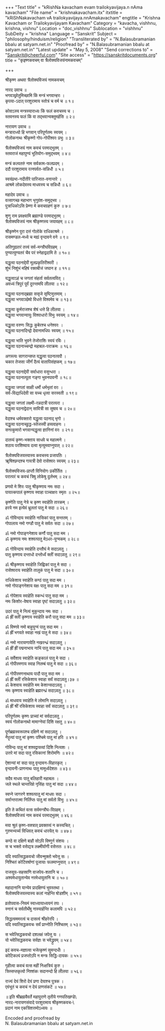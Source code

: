 +++
"Text title" = "kRishNa kavacham evam trailokyavijaya.n nAma kavacham"
"File name" = "krishnakavacham.itx"
itxtitle = "kRiShNakavacham vA trailokyavijaya.nnAmakavacham"
engtitle = "Krishna Kavacham or Trailokyavijayam Kavacham"
Category = "kavacha, vishhnu, krishna, vishnu"
Location = "doc_vishhnu"
Sublocation = "vishhnu"
SubDeity = "krishna"
Language = "Sanskrit"
Subject = "philosophy/hinduism/religion"
"Transliterated by" = "N.Balasubramanian bbalu at satyam.net.in"
"Proofread by" = "N.Balasubramanian bbalu at satyam.net.in"
"Latest update" = "May 5, 2008"
"Send corrections to" = "Sanskrit@cheerful.com"
"Site access" = "https://sanskritdocuments.org"
title = "कृइष्णकवचम् वा त्रैलोक्यविजयंनामकवचम्"

+++
  
 श्रीकृष्ण अथवा त्रैलोक्यविजयं नामकवचम्   
  
नारद उवाच ॥   
भगवञ्छ्रोतुमिच्छामि किं मन्त्रं भगवान्हरः ।  
कृपया-ऽदात् परशुरामाय स्तोत्रं च वर्म च ॥ १॥  
  
कोवाऽस्य मन्त्रस्याराध्यः किं फलं कवचस्य च ।  
स्तवनस्य फलं किं वा तद्भवान्वक्तुमर्हसि ॥ २॥  
  
नारायण उवाच ॥   
मन्त्राराध्यो हि भगवान् परिपूर्णतमः स्वयम् ।  
गोलोकनाथः श्रीकृष्णो गोप-गोपीश्वरः प्रभुः ॥ ३॥  
  
त्रैलोक्यविजयं नाम कवचं परमाद्भुतम् ।  
स्तवराजं महापुण्यं भूतियोग-समुद्भवम् ॥ ४॥  
  
मन्त्रं कल्पतरुं नाम सर्वकाम-फलप्रदम् ।  
ददौ परशुरामाय रत्नपर्वत-सन्निधौ ॥ ५॥  
  
स्वयंप्रभा-नदीतीरे पारिजात-वनान्तरे ।  
आश्रमे लोकदेवस्य माधवस्य च सन्निधौ ॥ ६॥  
  
महादेव उवाच ॥   
वत्सागच्छ महाभाग भृगुवंश-समुद्भव ।  
पुत्राधिकोऽसि प्रेम्णा मे कवचग्रहणं कुरु ॥ ७॥  
  
शृणु राम प्रवक्ष्यामि ब्रह्माण्डे परमाद्भुतम् ।  
त्रैलोक्यविजयं नाम श्रीकृष्णस्य जयावहम् ॥ ८॥  
  
श्रीकृष्णेन पुरा दत्तं गोलोके राधिकाश्रमे ।  
रासमण्डल-मध्ये च मह्यं वृन्दावने वने ॥ ९॥  
  
अतिगुह्यतरं तत्त्वं सर्व-मन्त्रौघविग्रहम् ।  
पुण्यात्पुण्यतरं चैव परं स्नेहाद्वदामि ते ॥ १०॥  
  
यद्धृत्वा पठनाद्देवी मूलप्रकृतिरीश्वरी ।  
शुंभं निशुंभं महिषं रक्तबीजं जघान ह ॥ ११॥  
  
यद्धृत्वाऽहं च जगतां संहर्ता सर्वतत्ववित् ।  
अवध्यं त्रिपुरं पूर्वं दुरन्तमपि लीलया ॥ १२॥  
  
यद्धृत्वा पठनाद्ब्रह्मा ससृजे सृष्टिमुत्तमाम् ।  
यद्धृत्वा भगवाञ्छेषो विधत्ते विश्वमेव च ॥ १३॥  
  
यद्धृत्वा कूर्मराजश्च शेषं धत्ते हि लीलया ।  
यद्धृत्वा भगवान्वायुः विश्वाधारो विभुः स्वयम् ॥ १४॥  
  
यद्धृत्वा वरुणः सिद्धः कुबेरश्च धनेश्वरः ।  
यद्धृत्वा पठनादिन्द्रो देवानामधिपः स्वयम् ॥ १५॥  
  
यद्धृत्वा भाति भुवने तेजोराशिः स्वयं रविः ।  
यद्धृत्वा पठनाच्चन्द्रो महाबल-पराक्रमः ॥ १६॥  
  
अगस्त्यः सागरान्सप्त यद्धृत्वा पठनात्पपौ ।  
चकार तेजसा जीर्णं दैत्यं वातापिसंज्ञकम् ॥ १७॥  
  
यद्धृत्वा पठनाद्देवी सर्वाधारा वसुन्धरा ।  
यद्धृत्वा पठनात्पूता गङ्गा भुवनपावनी ॥ १८॥  
  
यद्धृत्वा जगतां साक्षी धर्मो धर्मभृतां वरः ।  
सर्व-विद्याधिदेवी सा यच्च धृत्वा सरस्वती ॥ १९॥  
  
यद्धृत्वा जगतां लक्ष्मी-रन्नदात्री परात्परा ।  
यद्धृत्वा पठनाद्वेदान् सावित्री सा सुषाव च ॥ २०॥  
  
वेदाश्च धर्मवक्तारो यद्धृत्वा पठनाद् भृगो ।  
यद्धृत्वा पठनाच्छुद्ध-स्तेजस्वी हव्यवाहनः ।  
सनत्कुमारो भगवान्यद्धृत्वा ज्ञानिनां वरः ॥ २१॥  
  
दातव्यं कृष्ण-भक्ताय साधवे च महात्मने ।  
शठाय परशिष्याय दत्वा मृत्युमवाप्नुयात् ॥ २२॥  
  
त्रैलोक्यविजयस्यास्य कवचस्य प्रजापतिः ।  
ॠषिश्छन्दश्च गायत्री देवो रासेश्वरः स्वयम् ॥ २३॥  
  
त्रैलोक्यविजय-प्राप्तौ विनियोगः प्रकीर्तितः ।  
परात्परं च कवचं त्रिषु लोकेषु दुर्लभम् ॥ २४॥  
  
प्रणवो मे शिरः पातु श्रीकृष्णाय नमः सदा ।  
पायात्कपालं कृष्णाय स्वाहा पञ्चाक्षरः स्मृतः ॥ २५॥  
  
कृष्णेति पातु नेत्रे च कृष्ण स्वाहेति तारकम् ।  
हरये नम इत्येवं भ्रूलतां पातु मे सदा ॥ २६॥  
  
ॐ गोविन्दाय स्वाहेति नासिकां पातु सन्ततम् ।  
गोपालाय नमो गण्डौ पातु मे सर्वतः सदा ॥ २७॥  
  
ॐ नमो गोपाङ्गनेशाय कर्णौ पातु सदा मम ।  
ॐ कृष्णाय नमः शश्वत्पातु मेऽधर-युग्मकम् ॥ २८॥  
  
ॐ गोविन्दाय स्वाहेति दन्तौघं मे सदाऽवतु ।  
पातु कृष्णाय दन्ताधो दन्तोर्ध्वं क्लीं सदाऽवतु ॥ २९॥  
  
ॐ श्रीकृष्णाय स्वाहेति जिह्विकां पातु मे सदा ।  
रासेश्वराय स्वाहेति तालुकं पातु मे सदा ॥ ३०॥  
  
राधिकेशाय स्वाहेति कण्ठं पातु सदा मम ।  
नमो गोपाङ्गनेशाय वक्षः पातु सदा मम ॥ ३१॥  
  
ॐ गोपेशाय स्वाहेति स्कन्धं पातु सदा मम ।  
नमः किशोर-वेषाय स्वाहा पृष्टं सदाऽवतु ॥ ३२॥  
  
उदरं पातु मे नित्यं मुकुन्दाय नमः सदा ।  
ॐ ह्रीं क्लीं कृष्णाय स्वाहेति करौ पातु सदा मम ॥ ३३॥  
  
ॐ विष्णवे नमो  बाहुयुग्मं पातु सदा मम ।  
ॐ ह्रीं भगवते स्वाहा नखं पातु मे सदा ॥ ३४॥  
  
ॐ नमो नारायणायेति नखरन्ध्रं सदाऽवतु ।  
ॐ ह्रीं ह्रीं पद्मनाभाय नाभिं पातु सदा मम ॥ ३५॥  
  
ॐ सर्वेशाय स्वाहेति कङ्कालं पातु मे सदा ।  
ॐ गोपीरमणाय स्वाह नितम्बं पातु मे सदा ॥ ३६॥  
  
ॐ गोपीरमणनाथाय पादौ पातु सदा मम ।  
ॐ ह्रीं क्लीं रसिकेशाय स्वाहा सर्वं सदाऽवतु।३७ ॥   
ॐ केशवाय स्वाहेति मम केशान्सदाऽवतु ।  
नमः कृष्णाय स्वाहेति ब्रह्मरन्ध्रं सदाऽवतु ॥ ३८॥  
  
ॐ माधवाय स्वाहेति मे लोमानि सदाऽवतु ।  
ॐ ह्रीं श्रीं रसिकेशाय स्वाहा सर्वं सदाऽवतु ॥ ३९॥  
  
परिपूर्णतमः कृष्णः प्राच्यां मां सर्वदाऽवतु ।  
स्वयं गोलोकनाथो मामाग्नेयां दिशि रक्षतु ॥ ४०॥  
  
पूर्णब्रह्मस्वरूपश्च दक्षिणे मां सदाऽवतु ।  
नैरॄत्यां पातु मां कृष्णः पश्चिमे पातु मां हरिः ॥ ४१॥  
  
गोविन्दः पातु मां शश्वद्वायव्यां दिशि नित्यशः ।  
उत्तरे मां सदा पातु रसिकानां शिरोमणिः ॥ ४२॥  
  
ऐशान्यां मां सदा पातु वृन्दावन-विहारकृत् ।  
वृन्दावनी-प्राणनाथः पातु मामूर्ध्वदेशतः ॥ ४३॥  
  
सदैव माधवः पातु बलिहारी महाबलः ।  
जले स्थले चान्तरिक्षे नृसिंहः पातु मां सदा ॥ ४४॥  
  
स्वप्ने जागरणे शश्वत्पातु मां माधवः सदा ।  
सर्वान्तरात्मा  निर्लिप्तः पातु मां सर्वतो विभुः ॥ ४५॥  
  
इति ते कथितं वत्स सर्वमन्त्रौघ-विग्रहम् ।  
त्रैलोक्यविजयं नाम कवचं परमाद्भुतम् ॥ ४६॥  
  
मया श्रुतं कृष्ण-वक्त्रात् प्रवक्तव्यं न कस्यचित् ।  
गुरुमभ्यर्च्य विधिवत् कवचं धारयेत् यः ॥ ४७॥  
  
कण्ठे वा दक्षिणे बाहौ सोऽपि विष्णुर्न संशयः ।  
स च भक्तो वसेद्यत्र लक्ष्मीर्वाणी वसेत्ततः ॥ ४८॥  
  
यदि स्यात्सिद्धकवचो जीवन्मुक्तो भवेत्तु सः ।  
निश्चितं कोटिवर्षाणां पूजायाः फलमाप्नुयात् ॥ ४९॥  
  
राजसूय-सहस्राणि वाजपेय-शतानि च ।  
अश्वमेधायुतान्येव नरमेधायुतानि च ॥ ५०॥  
  
महादानानि यान्येव प्रादक्षिण्यं भुवस्तथा ।  
त्रैलोक्यविजयस्यास्य कलां नार्हन्ति षोडशीम् ॥ ५१॥  
  
व्रतोपवास-नियमं स्वाध्यायाध्ययनं तपः ।  
स्नानं च सर्वतीर्थेषु नास्यार्हन्ति कलामपि ॥ ५२॥  
  
सिद्धत्वममरत्वं च दासत्वं श्रीहरेरपि ।  
यदि स्यात्सिद्धकवचः सर्वं प्राप्नोति निश्चितम् ॥ ५३॥  
  
स भवेत्सिद्धकवचो दशलक्षं जपेत्तु यः ।  
यो भवेत्सिद्धकवचः सर्वज्ञः स भवेद्ध्रुवम् ॥ ५४॥  
  
इदं कवच-मज्ञात्वा भजेत्कृष्णं सुमन्दधीः ।  
कोटिकल्पं प्रजप्तोऽपि न मन्त्रः सिद्धि-दायकः ॥ ५५॥  
  
गृहीत्वा कवचं वत्स महीं निःक्षत्रियं कुरु ।  
त्रिस्सप्तकृत्वो निश्शंकः सदानन्दो हि लीलया ॥ ५६॥  
  
राज्यं देयं शिरो देयं प्रणा देयाश्च पुत्रक ।  
एवंभूतं च कवचं न देयं प्राणसंकटे ॥ ५७॥  
  
 ॥ इति श्रीब्रह्मवैवर्ते महापुराणे तृतीये गणपतिखण्डे\  
नारद-नारायणसंवादे परशुरामाय श्रीकृष्णकवच-\  
प्रदानं नाम एकत्रिंशत्तमोऽध्ययः ॥   
  
Encoded and proofread by  
N. Balasubramanian bbalu at satyam.net.in  
  
